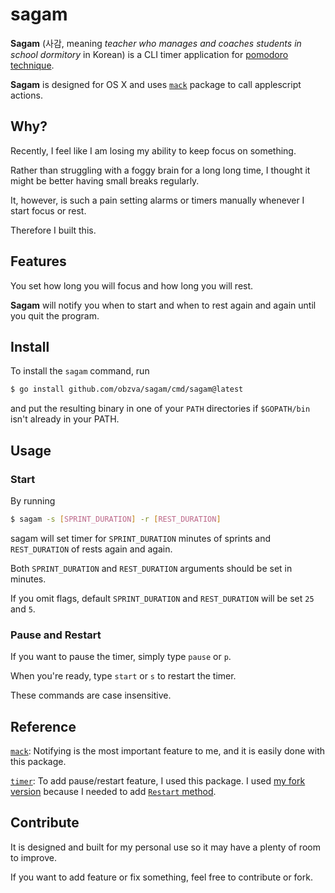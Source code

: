 # sagam

**Sagam** (사감, meaning *teacher who manages and coaches students in school dormitory* in Korean) is a CLI timer application for [pomodoro technique](https://en.wikipedia.org/wiki/Pomodoro_Technique).

**Sagam** is designed for OS X and uses [`mack`](https://github.com/andybrewer/mack) package to call applescript actions.

## Why?

Recently, I feel like I am losing my ability to keep focus on something.

Rather than struggling with a foggy brain for a long long time, I thought it might be better having small breaks regularly.

It, however, is such a pain setting alarms or timers manually whenever I start focus or rest.

Therefore I built this.

## Features

You set how long you will focus and how long you will rest.

**Sagam** will notify you when to start and when to rest again and again until you quit the program.

## Install

To install the `sagam` command, run

``` bash
$ go install github.com/obzva/sagam/cmd/sagam@latest
```

and put the resulting binary in one of your `PATH` directories if `$GOPATH/bin` isn't already in your PATH.

## Usage

### Start

By running

```bash
$ sagam -s [SPRINT_DURATION] -r [REST_DURATION]
```

sagam will set timer for `SPRINT_DURATION` minutes of sprints and `REST_DURATION` of rests again and again.

Both `SPRINT_DURATION` and `REST_DURATION` arguments should be set in minutes.

If you omit flags, default `SPRINT_DURATION` and `REST_DURATION` will be set `25` and `5`.

### Pause and Restart

If you want to pause the timer, simply type `pause` or `p`.

When you're ready, type `start` or `s` to restart the timer.

These commands are case insensitive.

## Reference

[`mack`](https://github.com/andybrewer/mack): Notifying is the most important feature to me, and it is easily done with this package.

[`timer`](https://github.com/ivahaev/timer): To add pause/restart feature, I used this package. I used [my fork version](https://github.com/obzva/timer) because I needed to add [`Restart` method](https://pkg.go.dev/github.com/obzva/timer#Timer.Restart).

## Contribute

It is designed and built for my personal use so it may have a plenty of room to improve.

If you want to add feature or fix something, feel free to contribute or fork.